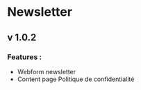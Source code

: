 # Newsletter
## v 1.0.2

### Features :

* Webform newsletter
* Content page Politique de confidentialité
